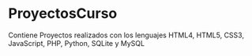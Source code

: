 # ProyectosCurso
Contiene Proyectos realizados con los lenguajes HTML4, HTML5, CSS3, JavaScript, PHP, Python, SQLite y MySQL
